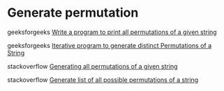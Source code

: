 # Generate permutation



geeksforgeeks [Write a program to print all permutations of a given string](https://www.geeksforgeeks.org/write-a-c-program-to-print-all-permutations-of-a-given-string/)



geeksforgeeks [Iterative program to generate distinct Permutations of a String](https://www.geeksforgeeks.org/iterative-program-to-generate-distinct-permutations-of-a-string/)



stackoverflow [Generating all permutations of a given string](https://stackoverflow.com/questions/4240080/generating-all-permutations-of-a-given-string)



stackoverflow [Generate list of all possible permutations of a string](https://stackoverflow.com/questions/361/generate-list-of-all-possible-permutations-of-a-string)


